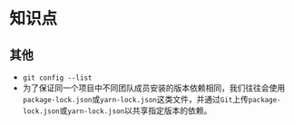 # 知识点

## 其他

- `git config --list`
- 为了保证同一个项目中不同团队成员安装的版本依赖相同，我们往往会使用`package-lock.json`或`yarn-lock.json`这类文件，并通过`Git`上传`package-lock.json`或`yarn-lock.json`以共享指定版本的依赖。


